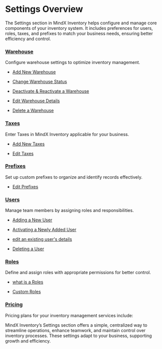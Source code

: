 # **Settings Overview**

The Settings section in MindX Inventory helps configure and manage core components of your inventory system. It includes preferences for users, roles, taxes, and prefixes to match your business needs, ensuring better efficiency and control.

### [**Warehouse**](warehouse.md)

Configure warehouse settings to optimize inventory management.

- [Add New Warehouse](warehouse.md#add-new-warehouse)

- [Change Warehouse Status](warehouse.md#change-warehouse-status)

- [Deactivate & Reactivate a Warehouse](warehouse.md#deactivate--reactivate-a-warehouse)

- [Edit Warehouse Details](warehouse.md#edit-warehouse-details)

- [Delete a Warehouse](warehouse.md#delete-a-warehouse)

### [**Taxes**](taxes.md)

Enter Taxes in MindX Inventory applicable for your business.

- [Add New Taxes](taxes.md#adding-new-taxes)

- [Edit Taxes](taxes.md#editing-taxes)

### [**Prefixes**](prefix.md)

Set up custom prefixes to organize and identify records effectively.

- [Edit Prefixes](prefix.md#edit-prefixes)

### [**Users**](user.md)

Manage team members by assigning roles and responsibilities.

- [Adding a New User](user.md#adding-a-new-user)

- [Activating a Newly Added User](user.md#activating-a-newly-added-user)

- [edit an existing user's details](user.md#to-edit-an-existing-users-details)

- [Deleting a User](user.md#deleting-a-user)

### [**Roles**](roles.md)

Define and assign roles with appropriate permissions for better control.

- [what is a Roles](roles.md#what-is-a-role)

- [Custom Roles](roles.md#custom-roles)

### [**Pricing**](pricing.md)

Pricing plans for your inventory management services include:

MindX Inventory’s Settings section offers a simple, centralized way to streamline operations, enhance teamwork, and maintain control over inventory processes. These settings adapt to your business, supporting growth and efficiency.

